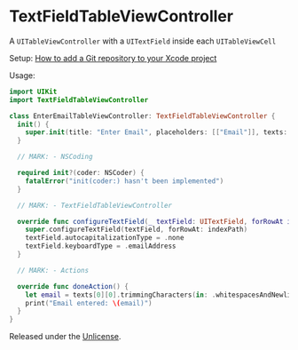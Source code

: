 # TextFieldTableViewController

A `UITableViewController` with a `UITextField` inside each `UITableViewCell`

Setup: [How to add a Git repository to your Xcode project][1]

Usage:

```swift
import UIKit
import TextFieldTableViewController

class EnterEmailTableViewController: TextFieldTableViewController {
  init() {
    super.init(title: "Enter Email", placeholders: [["Email"]], texts: [[""]])
  }

  // MARK: - NSCoding

  required init?(coder: NSCoder) {
    fatalError("init(coder:) hasn't been implemented")
  }

  // MARK: - TextFieldTableViewController

  override func configureTextField(_ textField: UITextField, forRowAt indexPath: IndexPath) {
    super.configureTextField(textField, forRowAt: indexPath)
    textField.autocapitalizationType = .none
    textField.keyboardType = .emailAddress
  }

  // MARK: - Actions

  override func doneAction() {
    let email = texts[0][0].trimmingCharacters(in: .whitespacesAndNewlines)
    print("Email entered: \(email)")
  }
}
```

Released under the [Unlicense][2].


  [1]: https://github.com/acani/Libraries
  [2]: http://unlicense.org
